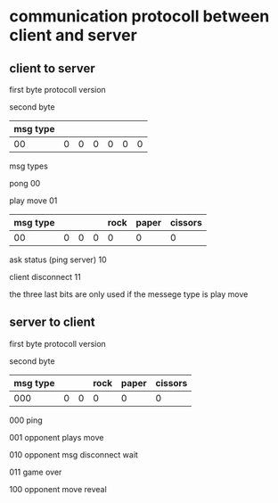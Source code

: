# communication protocoll between client and server



 ## client to server

first byte
protocoll version 


second byte

|msg type| | | | | | |
|--      |-|-|-|-|-|-|
|00|0|0|0|0|0|0|


msg types

pong
00

play move
01

|msg type| | | |rock|paper|cissors|
|--|-|-|-|-|-|-|
|00|0|0|0|0|0|0|

ask status (ping server)
10

client disconnect
11

the three last bits are only used if the messege type is play move


 ## server to client



first byte
protocoll version 


second byte

|msg type | | |rock|paper|cissors|
|---|-|-|-|-|-|
|000|0|0|0|0|0|


000
ping

001
opponent plays move

010
opponent msg
disconnect
wait

011
game over

100 
opponent move reveal


